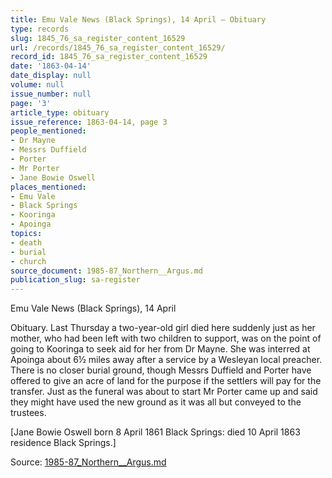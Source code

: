 ```yaml
---
title: Emu Vale News (Black Springs), 14 April — Obituary
type: records
slug: 1845_76_sa_register_content_16529
url: /records/1845_76_sa_register_content_16529/
record_id: 1845_76_sa_register_content_16529
date: '1863-04-14'
date_display: null
volume: null
issue_number: null
page: '3'
article_type: obituary
issue_reference: 1863-04-14, page 3
people_mentioned:
- Dr Mayne
- Messrs Duffield
- Porter
- Mr Porter
- Jane Bowie Oswell
places_mentioned:
- Emu Vale
- Black Springs
- Kooringa
- Apoinga
topics:
- death
- burial
- church
source_document: 1985-87_Northern__Argus.md
publication_slug: sa-register
---
```


Emu Vale News (Black Springs), 14 April

Obituary.  Last Thursday a two-year-old girl died here suddenly just as her mother, who had been left with two children to support, was on the point of going to Kooringa to seek aid for her from Dr Mayne.  She was interred at Apoinga about 6½ miles away after a service by a Wesleyan local preacher.  There is no closer burial ground, though Messrs Duffield and Porter have offered to give an acre of land for the purpose if the settlers will pay for the transfer.  Just as the funeral was about to start Mr Porter came up and said they might have used the new ground as it was all but conveyed to the trustees.

[Jane Bowie Oswell born 8 April 1861 Black Springs: died 10 April 1863 residence Black Springs.]

Source: [1985-87_Northern__Argus.md](/downloads/markdown/1985-87_Northern__Argus.md)
